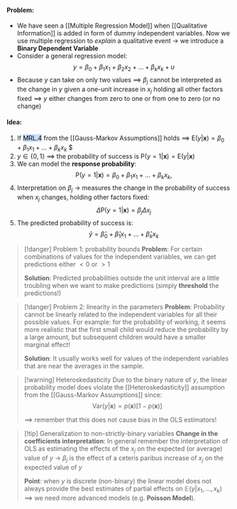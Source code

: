 
#### Problem:
- We have seen a [[Multiple Regression Model]] when [[Qualitative Information]] is added in form of dummy independent variables. Now we use multiple regression to *explain* a qualitative event $\rightarrow$ we introduce a **Binary Dependent Variable**
- Consider a general regression model: $$y=\beta_0+\beta_1x_1+\beta_2x_2 + \dots + \beta_{k}x_{k} +u$$
- Because $y$ can take on only two values $\implies$ $\beta_{j}$ cannot be interpreted as the change in $y$ given a one-unit increase in $x_{j}$ holding all other factors fixed $\implies$ $y$ either changes from zero to one or from one to zero (or no change)

#### Idea:
1. If <mark style="background: #ADCCFFA6;">MRL.4</mark> from the [[Gauss-Markov Assumptions]] holds $\implies$ $\mathrm{E}(y|\mathbf{x})=\beta_{0}+\beta_{1}x_{1}+\ldots+\beta_{k}x_{k}$ $
2. $y \in \{0,1\}$ $\implies$ the probability of success is $\mathrm{P}(y=1|\mathbf{x})=\mathrm{E}(y|\mathbf{x})$
3. We can model the **response probability**: $$\mathrm{P}(y=1|\mathbf{x})=\beta_{0}+\beta_{1}x_{1}+\ldots+\beta_{k}x_{k},$$
4. Interpretation on $\beta_{j}$ $\rightarrow$ measures the change in the probability of success when $x_{j}$ changes, holding other factors fixed: $$\Delta\mathrm{P}(y=1|\mathbf{x})=\beta_j\Delta x_j$$
5. The predicted probability of success is: $$\hat{y}=\hat{\beta}_0+\hat{\beta}_1x_1+\ldots+\hat{\beta}_kx_k$$
>[!danger] Problem 1: probability bounds
>**Problem**:
>For certain combinations of values for the independent variables, we can get predictions either $<0$ or $>1$
>
>**Solution**:
>Predicted probabilities outside the unit interval are a little troubling when we want to make predictions (simply **threshold** the predictions!)

>[!danger] Problem 2: linearity in the parameters
>**Problem**:
>Probability cannot be linearly related to the independent variables for all their possible values.
>For example: for the probability of working, it seems more realistic that the first small child would reduce the probability by a large amount, but subsequent children would have a smaller marginal effect!
>
>**Solution**:
>It usually works well for values of the independent variables that are near the averages in the sample.

>[!warning] Heteroskedasticity
>Due to the binary nature of $y$, the linear probability model does violate the [[Heteroskedasticity]] assumption from the [[Gauss-Markov Assumptions]] since:
>$$\mathrm{Var}(y|\mathbf{x})=p(\mathbf{x})[1-p(\mathbf{x})]$$
>
>$\implies$ remember that this does not cause bias in the OLS estimators!

>[!tip] Generalization to non-strictly-binary variables
>**Change in the coefficients interpretation**:
>In general remember the interpretation of OLS as estimating the effects of the $x_{j}$ on the expected (or average) value of $y$ $\rightarrow$ $\beta_{j}$ is the effect of a ceteris paribus increase of $x_{j}$ on the expected value of $y$
>
>**Point**:
>when $y$ is discrete (non-binary) the linear model does not always provide the best estimates of partial effects on $\mathbb{E}(y|x_{1},\dots,x_{k})$ $\implies$ we need more advanced models (e.g. **Poisson Model**).

